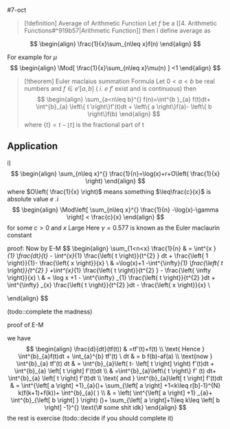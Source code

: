 #7-oct 

> [!definition] Average of Arithmetic Function
>  Let  $f$  be a [[4. Arithmetic Functions#^919b57|Arithmetic Function]] then I define average as 
>  
$$
\begin{align}
\frac{1}{x}\sum_{n\leq x}f(n)
\end{align}
$$

For example for $\mu$
$$
\begin{align}
\Mod[  \frac{1}{x}\sum_{n\leq x}\mu(n)   ] <1
\end{align}
$$

> [!theorem]  Euler maclaius summation Formula
Let $0<a<b$ be real numbers and $f\in e'[a,b]$ ( $i$. $e$  $f'$ exist and is continuous) 
then
$$
\begin{align}
			\sum_{a<n\leq b}^{} f(n)=\int^{b }_{a} f(t)dt+ \int^{b}_{a} \left\{ t \right\}f'(t)dt + \left\{ a \right\}f(a)- \left\{ b \right\}f(b)
\end{align}
$$
where $\left\{ t \right\}=t-\lfloor t \rfloor$ is the fractional part of t
## Application 

i) 
$$
\begin{align}
\sum_{n\leq x}^{} \frac{1}{n}=\log(x)+r+O\left( \frac{1}{x} \right)
\end{align}
$$
where $O\left( \frac{1}{x} \right)$ means something $\leq\frac{c}{x}$ is absolute value  $e$ .i
$$
\begin{align}
\Mod\left[ \sum_{n\leq x}^{} \frac{1}{n} -\log(x)-\gamma \right] < \frac{c}{x}
\end{align}
$$
for some $c>0$ and  $x$  Large
Here $\gamma=0.577$ is known as the Euler maclaurin  constant

proof:
Now by E-M
$$
\begin{align}
		\sum_{1<n<x} \frac{1}{n}  & = \int^{x }_{1} \frac{dt}{t} - \int^{x}_{1} \frac{\left\{ t \right\}}{t^{2} }  dt +  \frac{\left\{ 1  \right\}}{1}- \frac{\left\{ x \right\}}{x} \\
 & =\log(x)+1 -\int^{\infty}_{1}  \frac{\left\{ t \right\}}{t^{2} } +\int^{x}_{1}  \frac{\left\{ t \right\}}{t^{2} } - \frac{\left\{ \infty \right\}}{x} \\
 & = \log x +1 - \int^{\infty} _{1}  \frac{\left\{ t \right\}}{t^{2} }dt + \int^{\infty} _{x} \frac{\left\{ t \right\}}{t^{2} }dt - \frac{\left\{ x \right\}}{x} \\

\end{align}
$$

(todo::complete the madness)

proof of E-M

we have
$$
\begin{align}
\frac{d}{dt}(tf(t)) & =tf'(t)+f(t) \\
\text{ Hence } \int^{b}_{a}f(t)dt + \int_{a}^{b}    tf'(t) \ dt & = b f(b)-af(a) \\
\text{now } \int^{b}_{a}  tf'(t) dt  & = \int^{b}_{a}\left( t- \left[ t \right]  \right)   f'(t)dt + \int^{b}_{a}  \left[ t \right] f'(t)dt \\
 & =\int^{b}_{a}\left\{ t \right\}   f' (t) dt+ \int^{b}_{a}  \left[ t \right] f'(t)dt \\
		\text{ and }  \int^{b}_{a}\left[ t \right] f'(t)dt & = \int^{\left[ a \right] +1}_{a}()+  \sum_{\left[ a \right] +1<k\leq r[b]-1}^{N} k(f(k+1)+f(k))+ \int^{b}_{a}( ) \\
		 & = \left( \int^{\left[ a \right] +1} _{a}+ \int^{b}_{\left[ b \right] }    \right)   ()+ \sum_{\left[ a \right]+1\leq k\leq \left[ b \right] -1}^{} \text{\# some shit idk} 
\end{align}
$$
the rest is exercise 
(todo::decide if you should complete it)
